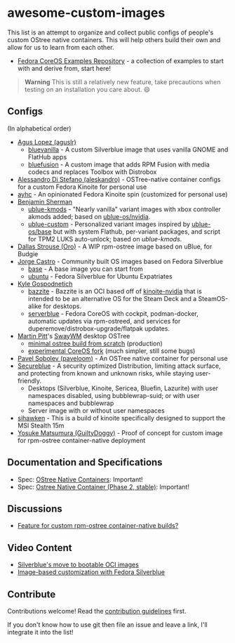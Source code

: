 # awesome-custom-images

This list is an attempt to organize and collect public configs of people's custom OStree native containers.
This will help others build their own and allow for us to learn from each other.

- [Fedora CoreOS Examples Repository](https://github.com/miabbott/coreos-layering-examples) - a collection of examples to start with and derive from, start here!

> **Warning**
> This is still a relatively new feature, take precautions when testing on an installation you care about. :smile:

## Configs

(In alphabetical order)

- [Agus Lopez (aguslr)](https://github.com/aguslr)
     - [bluevanilla](https://github.com/aguslr/bluevanilla) - A custom Silverblue image that uses vanilla GNOME and FlatHub apps
     - [bluefusion](https://github.com/aguslr/bluefusion) - A custom image that adds RPM Fusion with media codecs and replaces Toolbox with Distrobox
- [Alessandro Di Stefano (aleskandro)](https://github.com/aleskandro/my-ostree-config) - OSTree-native container configs for a custom Fedora Kinoite for personal use
- [ayhc](https://github.com/ayhc/cerulean) - An opinionated Fedora Kinoite spin (customized for personal use)
- [Benjamin Sherman](https://github.com/bsherman)
  - [ublue-kmods](https://github.com/bsherman/ublue-kmods) - "Nearly vanilla" variant images with xbox controller akmods added; based on [ublue-os/nvidia](https://github.com/ublue-os/nvidia).
  - [ublue-custom](https://github.com/bsherman/ublue-custom) - Personalized variant images inspired by [ublue-os/base](https://github.com/ublue-os/base) but with system Flathub, per-variant packages, and script for TPM2 LUKS auto-unlock; based on *ublue-kmods*.
- [Dallas Strouse (Oro)](https://github.com/orowith2os/uBlue-Budgie) - A WIP rpm-ostree image based on uBlue, for Budgie
- [Jorge Castro](https://github.com/ublue-os) - Community built OS images based on Fedora Silverblue
  - [base](https://github.com/ublue-os/base) - A base image you can start from
  - [ubuntu](https://github.com/ublue-os/ubuntu) - Fedora Silverblue for Ubuntu Expatriates
- [Kyle Gospodnetich](https://github.com/KyleGospo)
  - [bazzite](https://github.com/ublue-os/bazzite) - Bazzite is an OCI based off of [kinoite-nvidia](https://github.com/ublue-os/nvidia) that is intended to be an alternative OS for the Steam Deck and a SteamOS-alike for desktops.
  - [serverblue](https://github.com/KyleGospo/serverblue) - Fedora CoreOS with cockpit, podman-docker, automatic updates via rpm-ostreed, and services for duperemove/distrobox-upgrade/flatpak updates.
- [Martin Pitt](https://github.com/martinpitt)'s [SwayWM](https://swaywm.org/) desktop OSTree
     - [minimal ostree build from scratch](https://github.com/martinpitt/ostree-pitti-workstation) (production)
     - [experimental CoreOS fork](https://github.com/martinpitt/pitti-workstation-oci) (much simpler, still some bugs)
- [Pavel Sobolev (paveloom)](https://github.com/paveloom-d/paveloom-os) - An OSTree native container for personal use
- [Secureblue](https://github.com/secureblue/secureblue) - A security optimized Distribution, limiting attack surface, and protecting from known and unknown risks, while staying user-friendly.
     - Desktops (Silverblue, Kinoite, Sericea, Bluefin, Lazurite) with user namespaces disabled, using bubblewrap-suid; or with user namespaces and bubblewrap
     - Server image with or without user namespaces
- [sihawken](https://github.com/sihawken/kinoite-msi-stealth-15m) - This is a build of kinoite specifically designed to support the MSI Stealth 15m
- [Yosuke Matsumura (GuiltyDoggy)](https://github.com/GuiltyDoggy/ostree-container) - Proof of concept for custom image for rpm-ostree container-native deployment

## Documentation and Specifications

- Spec: [OStree Native Containers](https://fedoraproject.org/wiki/Changes/OstreeNativeContainer): Important!
- Spec: [Ostree Native Container (Phase 2, stable)](https://fedoraproject.org/wiki/Changes/OstreeNativeContainerStable): Important!

## Discussions

- [Feature for custom rpm-ostree container-native builds?](https://discussion.fedoraproject.org/t/feature-for-custom-rpm-ostree-container-native-builds/44480)

## Video Content

- [Silverblue's move to bootable OCI images](https://www.youtube.com/watch?v=X8h304Jp9N8)
- [Image-based customization with Fedora Silverblue](https://www.youtube.com/watch?v=9xO4w-w8mzg)

## Contribute

Contributions welcome! Read the [contribution guidelines](contributing.md) first.

If you don't know how to use git then file an issue and leave a link, I'll integrate it into the list!
